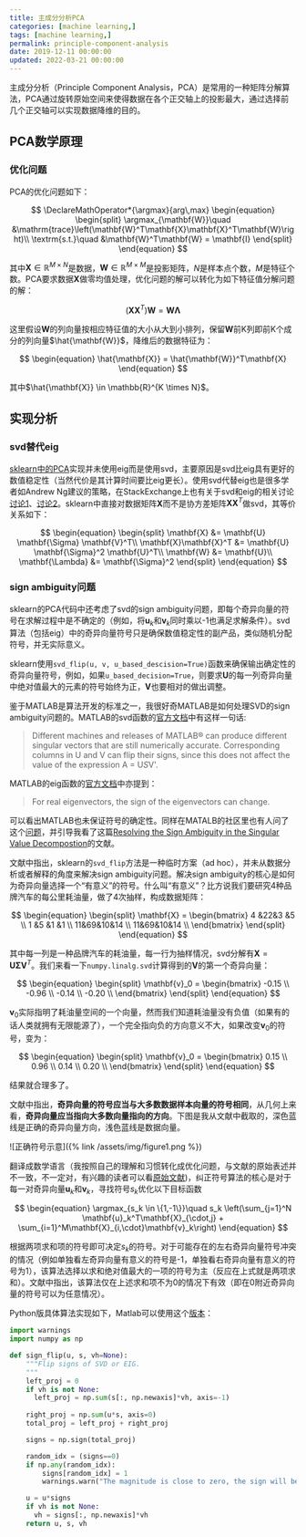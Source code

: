 ```yaml
---
title: 主成分分析PCA
categories: [machine learning,]
tags: [machine learning,]
permalink: principle-component-analysis
date: 2019-12-11 00:00:00
updated: 2022-03-21 00:00:00
---
```


<!-- toc -->

主成分分析（Principle Component Analysis，PCA）是常用的一种矩阵分解算法，PCA通过旋转原始空间来使得数据在各个正交轴上的投影最大，通过选择前几个正交轴可以实现数据降维的目的。<!-- more -->

## PCA数学原理

### 优化问题

PCA的优化问题如下：

$$
\DeclareMathOperator*{\argmax}{arg\,max}
\begin{equation}
  \begin{split}
    \argmax_{\mathbf{W}}\quad &\mathrm{trace}\left(\mathbf{W}^T\mathbf{X}\mathbf{X}^T\mathbf{W}\right)\\
    \textrm{s.t.}\quad        &\mathbf{W}^T\mathbf{W} = \mathbf{I}
  \end{split}
\end{equation}
$$

其中$\mathbf{X} \in \mathbb{R}^{M \times N}$是数据，$\mathbf{W} \in \mathbb{R}^{M \times M}$是投影矩阵，$N$是样本点个数，$M$是特征个数。PCA要求数据$\mathbf{X}$做零均值处理，优化问题的解可以转化为如下特征值分解问题的解：

$$
\begin{equation}
  \left(\mathbf{X}\mathbf{X}^T\right)\mathbf{W} = \mathbf{W}\mathbf{\Lambda}
\end{equation}
$$

这里假设$\mathbf{W}$的列向量按相应特征值的大小从大到小排列，保留$\mathbf{W}$前K列即前K个成分的列向量$\hat{\mathbf{W}}$，降维后的数据特征为：

$$
\begin{equation}
  \hat{\mathbf{X}} = \hat{\mathbf{W}}^T\mathbf{X}
\end{equation}
$$

其中$\hat{\mathbf{X}} \in \mathbb{R}^{K \times N}$。

## 实现分析

### svd替代eig

[sklearn中的PCA](https://scikit-learn.org/stable/modules/generated/sklearn.decomposition.PCA.html)实现并未使用eig而是使用svd，主要原因是svd比eig具有更好的数值稳定性（当然代价是其计算时间要比eig更长）。使用svd代替eig也是很多学者如Andrew Ng建议的策略，在StackExchange上也有关于svd和eig的相关讨论[讨论1][1]、[讨论2][2]。sklearn中直接对数据矩阵$\mathbf{X}$而不是协方差矩阵$\mathbf{X}\mathbf{X}^T$做svd，其等价关系如下：

$$
\begin{equation}
  \begin{split}
    \mathbf{X}             &= \mathbf{U} \mathbf{\Sigma} \mathbf{V}^T\\
    \mathbf{X}\mathbf{X}^T &= \mathbf{U} \mathbf{\Sigma}^2 \mathbf{U}^T\\
    \mathbf{W}             &= \mathbf{U}\\
    \mathbf{\Lambda}       &= \mathbf{\Sigma}^2
  \end{split}
\end{equation}
$$

### sign ambiguity问题

sklearn的PCA代码中还考虑了svd的sign ambiguity问题，即每个奇异向量的符号在求解过程中是不确定的（例如，将$\mathbf{u}_k$和$\mathbf{v}_k$同时乘以-1也满足求解条件）。svd算法（包括eig）中的奇异向量符号只是确保数值稳定性的副产品，类似随机分配符号，并无实际意义。

sklearn使用`svd_flip(u, v, u_based_descision=True)`函数来确保输出确定性的奇异向量符号，例如，如果`u_based_decision=True`，则要求$\mathbf{U}$的每一列奇异向量中绝对值最大的元素的符号始终为正，$\mathbf{V}$也要相对的做出调整。

鉴于MATLAB是算法开发的标准之一，我很好奇MATLAB是如何处理SVD的sign ambiguity问题的。MATLAB的svd函数的[官方文档][3]中有这样一句话:

> Different machines and releases of MATLAB® can produce different singular vectors that are still numerically accurate. Corresponding columns in U and V can flip their signs, since this does not affect the value of the expression A = U*S*V'.

MATLAB的eig函数的[官方文档][4]中亦提到：

> For real eigenvectors, the sign of the eigenvectors can change.

可以看出MATLAB也未保证符号的确定性。同样在MATALB的社区里也有人问了这个[问题][5]，并引导我看了这篇[Resolving the Sign Ambiguity in the Singular Value Decompostion][6]的文献。

文献中指出，sklearn的`svd_flip`方法是一种临时方案（ad hoc），并未从数据分析或者解释的角度来解决sign ambiguity问题。解决sign ambiguity的核心是如何为奇异向量选择一个“有意义”的符号。什么叫“有意义”？比方说我们要研究4种品牌汽车的每公里耗油量，做了4次抽样，构成数据矩阵：

$$
\begin{equation}
  \begin{split}
    \mathbf{X} = 
    \begin{bmatrix}
      4 &22&3 &5  \\
      1 &5 &1 &1  \\
      11&69&10&14 \\
      11&69&10&14 \\
    \end{bmatrix}
  \end{split}
\end{equation}
$$

其中每一列是一种品牌汽车的耗油量，每一行为抽样情况，svd分解有$\mathbf{X}=\mathbf{U} \mathbf{\Sigma} \mathbf{V}^T$。我们来看一下`numpy.linalg.svd`计算得到的$\mathbf{V}$的第一个奇异向量：

$$
\begin{equation}
  \begin{split}
    \mathbf{v}_0 = 
      \begin{bmatrix}
        -0.15 \\
        -0.96 \\
        -0.14 \\
        -0.20 \\
      \end{bmatrix}
  \end{split}
\end{equation}
$$

$\mathbf{v}_0$实际指明了耗油量空间的一个向量，然而我们知道耗油量没有负值（如果有的话人类就拥有无限能源了），一个完全指向负的方向意义不大，如果改变$\mathbf{v}_0$的符号，变为：

$$
\begin{equation}
  \begin{split}
    \mathbf{v}_0 = 
    \begin{bmatrix}
    0.15 \\
    0.96 \\
    0.14 \\
    0.20 \\
    \end{bmatrix}
  \end{split}
\end{equation}
$$

结果就合理多了。

文献中指出，**奇异向量的符号应当与大多数数据样本向量的符号相同**，从几何上来看，**奇异向量应当指向大多数向量指向的方向**。下图是我从文献中截取的，深色蓝线是正确的奇异向量方向，浅色蓝线是数据向量。

![正确符号示意]({% link /assets/img/figure1.png %})

翻译成数学语言（我按照自己的理解和习惯转化成优化问题，与文献的原始表述并不一致，不一定对，有兴趣的读者可以看[原始文献][6])，纠正符号算法的核心是对于每一对奇异向量$\mathbf{u}_k$和$\mathbf{v}_k$，寻找符号$s_k$优化以下目标函数

$$
\begin{equation}
\argmax_{s_k \in \{1,-1\}}\quad s_k \left(\sum_{j=1}^N \mathbf{u}_k^T\mathbf{X}_{\cdot,j} + \sum_{i=1}^M\mathbf{X}_{i,\cdot}\mathbf{v}_k\right)
\end{equation}
$$

根据两项求和项的符号即可决定$s_k$的符号。对于可能存在的左右奇异向量符号冲突的情况（例如单独看左奇异向量有意义的符号是-1，单独看右奇异向量有意义的符号为1），该算法选择以求和绝对值最大的一项的符号为主（反应在上式就是两项求和）。文献中指出，该算法仅在上述求和项不为0的情况下有效（即在0附近奇异向量的符号可以为任意情况）。

Python版具体算法实现如下，Matlab可以使用这个[版本][7]：

```python
import warnings
import numpy as np

def sign_flip(u, s, vh=None):
    """Flip signs of SVD or EIG.   
    """
    left_proj = 0
    if vh is not None:
      left_proj = np.sum(s[:, np.newaxis]*vh, axis=-1)
  
    right_proj = np.sum(u*s, axis=0)
    total_proj = left_proj + right_proj

    signs = np.sign(total_proj)

    random_idx = (signs==0)
    if np.any(random_idx):
        signs[random_idx] = 1
        warnings.warn("The magnitude is close to zero, the sign will become arbitrary.")

    u = u*signs
    if vh is not None:
      vh = signs[:, np.newaxis]*vh
    return u, s, vh
```

[1]: https://stats.stackexchange.com/questions/314046/why-does-andrew-ng-prefer-to-use-svd-and-not-eig-of-covariance-matrix-to-do-pca
[2]: https://stats.stackexchange.com/questions/79043/why-pca-of-data-by-means-of-svd-of-the-data
[3]: https://www.mathworks.com/help/matlab/ref/double.svd.html;jsessionid=a0f6c96366744a55e10e9731d76b#bu2_0hq-U
[4]: https://www.mathworks.com/help/matlab/ref/eig.html#btgapg5-1-V
[5]: https://www.mathworks.com/matlabcentral/answers/325234-request-for-guidance-about-the-sign-of-singular-value-decomposition
[6]: https://www.sandia.gov/~tgkolda/pubs/pubfiles/SAND2007-6422.pdf
[7]: https://www.mathworks.com/matlabcentral/fileexchange/22118-sign-correction-in-svd-and-pca

